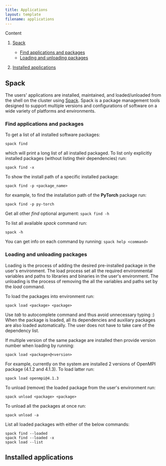 ```yaml
---
title: Applications
layout: template
filename: applications
---
```


Content

1. [Spack](#spack)
    - [Find applications and packages](#find-applications-and-packages)
    - [Loading and unloading packages](#loading-and-unloading-packages)

2. [Installed applications](#installed-applications)

## Spack

The users' applications are installed, maintained, and loaded/unloaded from the shell on the cluster using [Spack](https://spack.readthedocs.io/en/latest/). Spack is a package management tools designed to support multiple versions and configurations of software on a wide variety of platforms and environments.

### Find applications and packages

To get a list of all installed software packages:

```
spack find
```

which will print a long list of all installed packaged. To list only explicitly installed packages (without listing their dependencies) run:

```
spack find -x
```

To show the install path of a specific installed package:

```
spack find -p <package_name>
```

for example, to find the installation path of the **PyTorch** package run:
```
spack find -p py-torch
```

Get all other _find_ optional argument: `spack find -h`

To list all available _spack_ command run:

```
spack -h
```

You can get info on each command by running: `spack help <command>`

### Loading and unloading packages

Loading is the process of adding the desired pre-installed package in the user's environment. The load process set all the required environmental variables and paths to libraries and binaries in the user's environment. The unloading is the process of removing the all the variables and paths set by the _load_ command.

To load the packages into environment run:

```
spack load <package> <package>
```
Use _tab_ to autocomplete command and thus avoid unnecessary typing :)
When the package is loaded, all its dependencies and auxiliary packages are also loaded automatically. The user does not have to take care of the dependency list.

If multiple version of the same package are installed then provide version number when loading by running:
```
spack load <package>@<version>
```
For example, currently on the system are installed 2 versions of OpenMPI package (4.1.2 and 4.1.3). To load latter run:
```
spack load openmpi@4.1.3
```

To unload (remove) the loaded package from the user's environment run:

```
spack unload <package> <package>
```

To unload all the packages at once run:
```
spack unload -a
```

List all loaded packages with either of the below commands:
```
spack find --loaded
spack find --loaded -x
spack load --list
```

## Installed applications